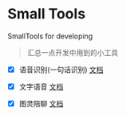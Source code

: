# Small   Tools
SmallTools for developing



> 汇总一点开发中用到的小工具





- [x] 语音识别(一句话识别) [文档](md/SmartAudioTrans.md)
- [x] 文字语音 [文档](md/DataTransToAudio.md)
- [x] 图灵陪聊 [文档](md/RobotChat.md)

